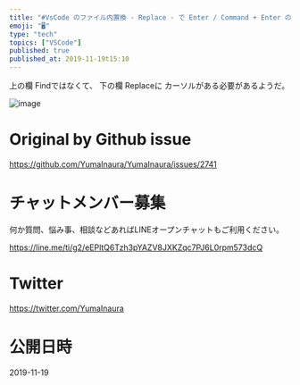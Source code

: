 ```yaml
---
title: "#VsCode のファイル内置換 - Replace - で Enter / Command + Enter のショートカットが効かないのだ"
emoji: "🖥"
type: "tech"
topics: ["VSCode"]
published: true
published_at: 2019-11-19t15:10
---
```


上の欄 Findではなくて、 下の欄 Replaceに カーソルがある必要があるようだ。

![image](https://user-images.githubusercontent.com/13635059/69099430-10baa780-0a9e-11ea-87fa-bfabd4ab0b5a.png)


# Original by Github issue

https://github.com/YumaInaura/YumaInaura/issues/2741








<!-- Update From Qiita API -->

# チャットメンバー募集


何か質問、悩み事、相談などあればLINEオープンチャットもご利用ください。

https://line.me/ti/g2/eEPltQ6Tzh3pYAZV8JXKZqc7PJ6L0rpm573dcQ





# Twitter


https://twitter.com/YumaInaura


<!-- Update From Qiita API -->



# 公開日時

2019-11-19
